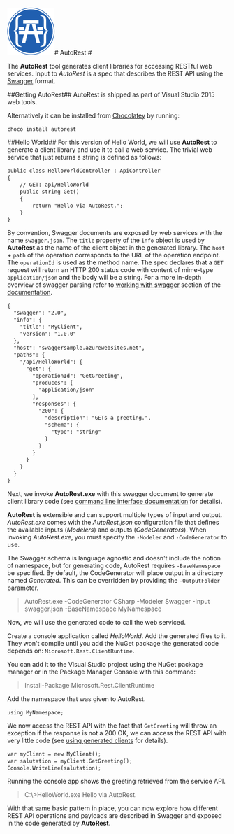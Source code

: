 ![AutoRest Logo](Documentation/images/autorest-small-flat.png)# AutoRest #

The **AutoRest** tool generates client libraries for accessing RESTful web services. Input to *AutoRest* is a spec that describes the REST API using the [Swagger](http://github.com/swagger-api/swagger-spec) format. 

##Getting AutoRest##
AutoRest is shipped as part of Visual Studio 2015 web tools.

Alternatively it can be installed from [Chocolatey](https://chocolatey.org/) by running:

    choco install autorest

##Hello World##
For this version  of Hello World, we will use **AutoRest** to generate a client library and use it to call a web service. The trivial web service that just returns a string is defined as follows: 
```
public class HelloWorldController : ApiController
{
    // GET: api/HelloWorld
    public string Get()
    {
        return "Hello via AutoRest.";
    }
}
```
By convention, Swagger documents are exposed by web services with the name `swagger.json`.  The `title` property of the `info` object is used by **AutoRest**  as the name of the client object in the generated library. The `host` + `path` of the operation corresponds to the URL of the operation endpoint. The `operationId` is used as the method name. The spec declares that a `GET` request will return an HTTP 200 status code with content of mime-type `application/json` and the body will be a string. For a more in-depth overview of swagger parsing refer to [working with swagger](Documentation\swagger.md) section of the [documentation](Documentation).

```
{
  "swagger": "2.0",
  "info": {
    "title": "MyClient",
    "version": "1.0.0"
  },
  "host": "swaggersample.azurewebsites.net",
  "paths": {
    "/api/HelloWorld": {
      "get": {
        "operationId": "GetGreeting",
        "produces": [
          "application/json"
        ],
        "responses": {
          "200": {
            "description": "GETs a greeting.",
            "schema": {
              "type": "string"
            }
          }
        }
      }
    }
  }
}
```
Next, we invoke **AutoRest.exe** with this swagger document to generate client library code (see [command line interface documentation](Documentation/cli.md) for details). 

**AutoRest** is extensible and can support multiple types of input and output. *AutoRest.exe* comes with the *AutoRest.json* configuration file that defines the available inputs (*Modelers*) and outputs (*CodeGenerators*). When invoking *AutoRest.exe*, you must specify the `-Modeler` and `-CodeGenerator` to use.

The Swagger schema is language agnostic and doesn't include the notion of namespace, but for generating code, AutoRest requires `-BaseNamespace` be specified.  By default, the CodeGenerator will place output in a directory named *Generated*. This can be overridden by providing the `-OutputFolder` parameter.

>AutoRest.exe -CodeGenerator CSharp -Modeler Swagger -Input swagger.json -BaseNamespace MyNamespace

Now, we will use the generated code to call the web serviced.

Create a console application called *HelloWorld*. Add the generated files to it. They won't compile until you add the NuGet package the generated code depends on: `Microsoft.Rest.ClientRuntime`.

You can add it to the Visual Studio project using the NuGet package manager or in the Package Manager Console with this command:
> Install-Package Microsoft.Rest.ClientRuntime

Add the namespace that was given to AutoRest.
```
using MyNamespace;
```
We now access the REST API with the fact that `GetGreeting` will throw an exception if the response is not a 200 OK, we can access the REST API with very little code (see [using generated clients](Documentation/using-clients.md) for details).
```
var myClient = new MyClient();
var salutation = myClient.GetGreeting();
Console.WriteLine(salutation);
```
Running the console app shows the greeting retrieved from the service API.
>C:\\>HelloWorld.exe
>Hello via AutoRest.

With that same basic pattern in place, you can now explore how different REST API operations and payloads are described in Swagger and exposed in the code generated by **AutoRest**.
